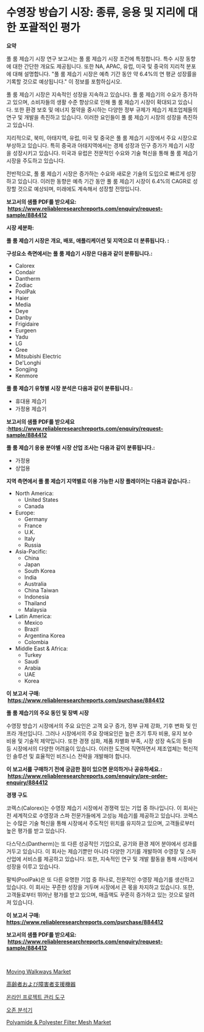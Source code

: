 <p><h1>수영장 방습기 시장: 종류, 응용 및 지리에 대한 포괄적인 평가</h1></p><p><strong>요약</strong></p>
<p><p>풀 룸 제습기 시장 연구 보고서는 풀 룸 제습기 시장 조건에 특정합니다. 특수 시장 동향에 대한 간단한 개요도 제공됩니다. 또한 NA, APAC, 유럽, 미국 및 중국의 지리적 분포에 대해 설명합니다. "풀 룸 제습기 시장은 예측 기간 동안 약 6.4%의 연 평균 성장률을 기록할 것으로 예상됩니다." 이 정보를 포함하십시오.</p><p>풀 룸 제습기 시장은 지속적인 성장을 지속하고 있습니다. 풀 룸 제습기의 수요가 증가하고 있으며, 소비자들의 생활 수준 향상으로 인해 풀 룸 제습기 시장이 확대되고 있습니다. 또한 환경 보호 및 에너지 절약을 중시하는 다양한 정부 규제가 제습기 제조업체들의 연구 및 개발을 촉진하고 있습니다. 이러한 요인들이 풀 룸 제습기 시장의 성장을 촉진하고 있습니다.</p><p>지리적으로, 북미, 아태지역, 유럽, 미국 및 중국은 풀 룸 제습기 시장에서 주요 시장으로 부상하고 있습니다. 특히 중국과 아태지역에서는 경제 성장과 인구 증가가 제습기 시장을 성장시키고 있습니다. 미국과 유럽은 전문적인 수요와 기술 혁신을 통해 풀 룸 제습기 시장을 주도하고 있습니다.</p><p>전반적으로, 풀 룸 제습기 시장은 증가하는 수요와 새로운 기술의 도입으로 빠르게 성장하고 있습니다. 이러한 동향은 예측 기간 동안 풀 룸 제습기 시장이 6.4%의 CAGR로 성장할 것으로 예상되며, 미래에도 계속해서 성장할 전망입니다.</p></p>
<p><strong>보고서의 샘플 PDF를 받으세요: &nbsp;<a href="https://www.reliableresearchreports.com/enquiry/request-sample/884412">https://www.reliableresearchreports.com/enquiry/request-sample/884412</a></strong></p>
<p><strong>시장 세분화:</strong></p>
<p><strong> 풀 룸 제습기 시장은 개요, 배포, 애플리케이션 및 지역으로 더 분류됩니다. :</strong></p>
<p><strong>구성요소 측면에서는 풀 룸 제습기 시장은 다음과 같이 분류됩니다.:</strong></p>
<p><ul><li>Calorex</li><li>Condair</li><li>Dantherm</li><li>Zodiac</li><li>PoolPak</li><li>Haier</li><li>Media</li><li>Deye</li><li>Danby</li><li>Frigidaire</li><li>Eurgeen</li><li>Yadu</li><li>LG</li><li>Gree</li><li>Mitsubishi Electric</li><li>De'Longhi</li><li>Songjing</li><li>Kenmore</li></ul></p>
<p><strong> 풀 룸 제습기 유형별 시장 분석은 다음과 같이 분류됩니다.:</strong></p>
<p><ul><li>휴대용 제습기</li><li>가정용 제습기</li></ul></p>
<p><strong>보고서의 샘플 PDF를 받으세요 :<a href="https://www.reliableresearchreports.com/enquiry/request-sample/884412">https://www.reliableresearchreports.com/enquiry/request-sample/884412</a></strong></p>
<p><strong> 풀 룸 제습기 응용 분야별 시장 산업 조사는 다음과 같이 분류됩니다.:</strong></p>
<p><ul><li>가정용</li><li>상업용</li></ul></p>
<p><strong>지역 측면에서 풀 룸 제습기 지역별로 이용 가능한 시장 플레이어는 다음과 같습니다.:</strong></p>
<p><ul>
    <li>
        North America:
        <ul>
            <li>United States</li>
            <li>Canada</li>
        </ul>
    </li>
    <li>
        Europe:
        <ul>
            <li>Germany</li>
            <li>France</li>
            <li>U.K.</li>
            <li>Italy</li>
            <li>Russia</li>
        </ul>
    </li>
    <li>
        Asia-Pacific:
        <ul>
            <li>China</li>
            <li>Japan</li>
            <li>South Korea</li>
            <li>India</li>
            <li>Australia</li>
            <li>China Taiwan</li>
            <li>Indonesia</li>
            <li>Thailand</li>
            <li>Malaysia</li>
        </ul>
    </li>
    <li>
        Latin America:
        <ul>
            <li>Mexico</li>
            <li>Brazil</li>
            <li>Argentina Korea</li>
            <li>Colombia</li>
        </ul>
    </li>
    <li>
        Middle East & Africa:
        <ul>
            <li>Turkey</li>
            <li>Saudi</li>
            <li>Arabia</li>
            <li>UAE</li>
            <li>Korea</li>
        </ul>
    </li>
    </ul></p>
<p><strong>이 보고서 구매: &nbsp;<a href="https://www.reliableresearchreports.com/purchase/884412">https://www.reliableresearchreports.com/purchase/884412</a></strong></p>
<p><strong>풀 룸 제습기의 주요 동인 및 장벽 시장</strong></p>
<p><p>수영장 방습기 시장에서의 주요 요인은 고객 요구 증가, 정부 규제 강화, 기후 변화 및 인프라 개선입니다. 그러나 시장에서의 주요 장애요인은 높은 초기 투자 비용, 유지 보수 비용 및 기술적 제약입니다. 또한 경쟁 심화, 제품 차별화 부족, 시장 성장 속도의 둔화 등 시장에서의 다양한 어려움이 있습니다. 이러한 도전에 직면하면서 제조업체는 혁신적인 솔루션 및 효율적인 비즈니스 전략을 개발해야 합니다.</p></p>
<p><strong>이 보고서를 구매하기 전에 궁금한 점이 있으면 문의하거나 공유하세요.: &nbsp;<a href="https://www.reliableresearchreports.com/enquiry/pre-order-enquiry/884412">https://www.reliableresearchreports.com/enquiry/pre-order-enquiry/884412</a></strong></p>
<p><strong>경쟁 구도</strong></p>
<p><p>코렉스(Calorex)는 수영장 제습기 시장에서 경쟁력 있는 기업 중 하나입니다. 이 회사는 전 세계적으로 수영장과 스파 전문가들에게 고성능 제습기를 제공하고 있습니다. 코렉스는 수많은 기술 혁신을 통해 시장에서 주도적인 위치를 유지하고 있으며, 고객들로부터 높은 평가를 받고 있습니다.</p><p>다스닥스(Dantherm)는 또 다른 성공적인 기업으로, 공기와 환경 제어 분야에서 성과를 거두고 있습니다. 이 회사는 제습기뿐만 아니라 다양한 기기를 개발하여 수영장 및 스파 산업에 서비스를 제공하고 있습니다. 또한, 지속적인 연구 및 개발 활동을 통해 시장에서 성장을 이루고 있습니다.</p><p>팔빅(PoolPak)은 또 다른 유명한 기업 중 하나로, 전문적인 수영장 제습기를 생산하고 있습니다. 이 회사는 꾸준한 성장을 거두며 시장에서 큰 몫을 차지하고 있습니다. 또한, 고객들로부터 뛰어난 평가를 받고 있으며, 매출액도 꾸준히 증가하고 있는 것으로 알려져 있습니다.</p></p>
<p><strong>이 보고서 구매: &nbsp; <a href="https://www.reliableresearchreports.com/purchase/884412">https://www.reliableresearchreports.com/purchase/884412</a></strong></p>
<p><strong>보고서의 샘플 PDF를 받으세요: &nbsp;<a href="https://www.reliableresearchreports.com/enquiry/request-sample/884412">https://www.reliableresearchreports.com/enquiry/request-sample/884412</a></strong><strong></strong></p>
<p>&nbsp;</p>
<p><p><a href="https://issuu.com/reportprime-2/docs/moving-walkways-market-size-2030.pptx">Moving Walkways Market</a></p><p><a href="https://medium.com/@briaabshire64/%E9%AB%98%E9%BD%A2%E8%80%85%E3%81%8A%E3%82%88%E3%81%B3%E9%9A%9C%E5%AE%B3%E8%80%85%E6%94%AF%E6%8F%B4%E6%A9%9F%E5%99%A8%E5%B8%82%E5%A0%B4-2031%E5%B9%B4%E3%81%BE%E3%81%A7%E3%81%AE%E5%8B%95%E5%90%91-%E4%BA%88%E6%B8%AC-%E7%AB%B6%E4%BA%89%E5%88%86%E6%9E%90-f901568eaadf">高齢者および障害者支援機器</a></p><p><a href="https://github.com/vs10l4sfg5c/Market-Research-Report-List-1/blob/main/3406992331.md">온라인 프로젝트 관리 도구</a></p><p><a href="https://medium.com/@percyhagernes9778/%EC%98%A4%EC%A1%B4-%EB%B6%84%EC%84%9D%EA%B8%B0-%EC%8B%9C%EC%9E%A5-%EC%A0%84%EB%A7%9D-%EC%82%B0%EC%97%85-%EA%B0%9C%EC%9A%94-%EB%B0%8F-%EC%98%88%EC%B8%A1-2024%EB%85%84%EB%B6%80%ED%84%B0-2031%EB%85%84%EA%B9%8C%EC%A7%80-126d7fa578c9">오존 분석기</a></p><p><a href="https://github.com/RickHolmes3/Market-Research-Report-List-3/blob/main/polyamide-polyester-filter-mesh-market.md">Polyamide & Polyester Filter Mesh Market</a></p></p>